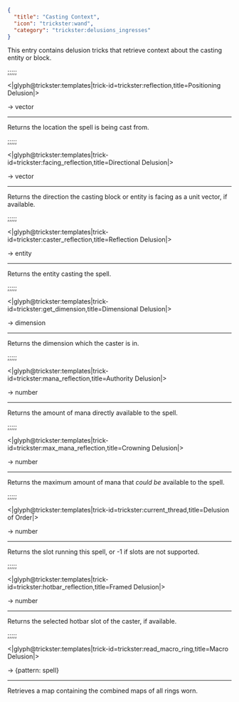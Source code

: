 ```json
{
  "title": "Casting Context",
  "icon": "trickster:wand",
  "category": "trickster:delusions_ingresses"
}
```

This entry contains delusion tricks that retrieve context about the casting entity or block.

;;;;;

<|glyph@trickster:templates|trick-id=trickster:reflection,title=Positioning Delusion|>

-> vector

---

Returns the location the spell is being cast from.

;;;;;

<|glyph@trickster:templates|trick-id=trickster:facing_reflection,title=Directional Delusion|>

-> vector

---

Returns the direction the casting block or entity is facing as a unit vector, if available.

;;;;;

<|glyph@trickster:templates|trick-id=trickster:caster_reflection,title=Reflection Delusion|>

-> entity

---

Returns the entity casting the spell.

;;;;;

<|glyph@trickster:templates|trick-id=trickster:get_dimension,title=Dimensional Delusion|>

-> dimension

---

Returns the dimension which the caster is in.

;;;;;

<|glyph@trickster:templates|trick-id=trickster:mana_reflection,title=Authority Delusion|>

-> number

---

Returns the amount of mana directly available to the spell.

;;;;;

<|glyph@trickster:templates|trick-id=trickster:max_mana_reflection,title=Crowning Delusion|>

-> number

---

Returns the maximum amount of mana that *could be* available to the spell.

;;;;;

<|glyph@trickster:templates|trick-id=trickster:current_thread,title=Delusion of Order|>

-> number

---

Returns the slot running this spell, or -1 if slots are not supported.

;;;;;

<|glyph@trickster:templates|trick-id=trickster:hotbar_reflection,title=Framed Delusion|>

-> number

---

Returns the selected hotbar slot of the caster, if available.

;;;;;

<|glyph@trickster:templates|trick-id=trickster:read_macro_ring,title=Macro Delusion|>

-> {pattern: spell}

---

Retrieves a map containing the combined maps of all rings worn.
